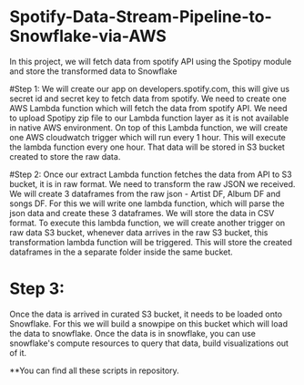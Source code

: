 # Spotify-Data-Stream-Pipeline-to-Snowflake-via-AWS
In this project, we will fetch data from spotify API using the Spotipy module and store the transformed data to Snowflake

#Step 1:
We will create our app on developers.spotify.com, this will give us secret id and secret key to fetch data from spotify. We need to create one AWS Lambda function which will fetch the data from spotify API. We need to upload Spotipy zip file to our Lambda function layer as it is not available in native AWS environment. On top of this Lambda function, we will create one AWS cloudwatch trigger which will run every 1 hour. This will execute the lambda function every one hour. That data will be stored in S3 bucket created to store the raw data.

#Step 2:
Once our extract Lambda function fetches the data from API to S3 bucket, it is in raw format. We need to transform the raw JSON we received. We will create 3 dataframes from the raw json - Artist DF, Album DF and songs DF. For this we will write one lambda function, which will parse the json data and create these 3 dataframes. We will store the data in CSV format. To execute this lambda function, we will create another trigger on raw data S3 bucket, whenever data arrives in the raw S3 bucket, this transformation lambda function will be triggered. This will store the created dataframes in the a separate folder inside the same bucket.

# Step 3:
Once the data is arrived in curated S3 bucket, it needs to be loaded onto Snowflake. For this we will build a snowpipe on this bucket which will load the data to snowflake. Once the data is in snowflake, you can use snowflake's compute resources to query that data, build visualizations out of it.

**You can find all these scripts in repository.
